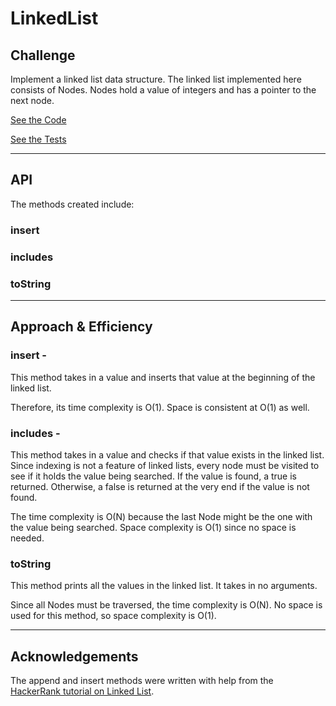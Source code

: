 # LinkedList

## Challenge

Implement a linked list data structure.  The linked list implemented here consists of Nodes.  Nodes hold a value of integers and has a pointer to the next node.

[See the Code](src/main/java/linkedList/LinkedList.java)

[See the Tests](src/test/java/linkedList/LinkedListTest.java)

---

## API

The methods created include:
### insert
### includes
### toString

---

## Approach & Efficiency

### insert - 

This method takes in a value and inserts that value at the beginning of the linked list.  

Therefore, its time complexity is O(1).  Space is consistent at O(1) as well.

### includes - 

This method takes in a value and checks if that value exists in the linked list.  Since indexing is not a feature of linked lists, every node must be visited to see if it holds the value being searched.  If the value is found, a true is returned.  Otherwise, a false is returned at the very end if the value is not found.

The time complexity is O(N) because the last Node might be the one with the value being searched.  Space complexity is O(1) since no space is needed.


### toString

This method prints all the values in the linked list.  It takes in no arguments.

Since all Nodes must be traversed, the time complexity is O(N).  No space is used for this method, so space complexity is O(1).

---

## Acknowledgements

The append and insert methods were written with help from the [HackerRank tutorial on Linked List](https://www.youtube.com/watch?v=njTh_OwMljA&t=338s).
